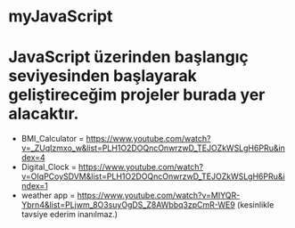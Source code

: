 # myJavaScript

# JavaScript üzerinden başlangıç seviyesinden başlayarak geliştireceğim projeler burada yer alacaktır.


- BMI_Calculator = https://www.youtube.com/watch?v=_ZUqIzmxo_w&list=PLH1O2DOQncOnwrzwD_TEJOZkWSLgH6PRu&index=4
- Digital_Clock = https://www.youtube.com/watch?v=OIqPCoySDVM&list=PLH1O2DOQncOnwrzwD_TEJOZkWSLgH6PRu&index=1
- weather app = https://www.youtube.com/watch?v=MIYQR-Ybrn4&list=PLjwm_8O3suyOgDS_Z8AWbbq3zpCmR-WE9 (kesinlikle tavsiye ederim inanılmaz.)

